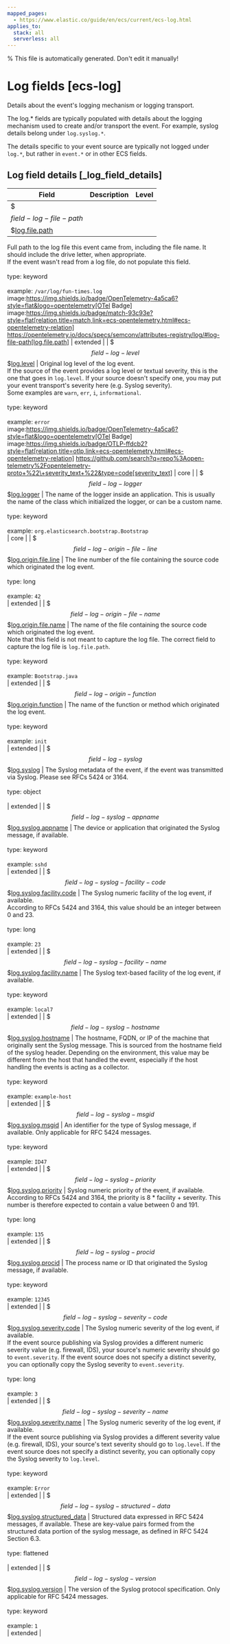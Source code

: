 ```yaml
---
mapped_pages:
  - https://www.elastic.co/guide/en/ecs/current/ecs-log.html
applies_to:
  stack: all
  serverless: all
---
```

% This file is automatically generated. Don't edit it manually!

# Log fields [ecs-log]

Details about the event's logging mechanism or logging transport.

The log.* fields are typically populated with details about the logging mechanism used to create and/or transport the event. For example, syslog details belong under `log.syslog.*`.

The details specific to your event source are typically not logged under `log.*`, but rather in `event.*` or in other ECS fields.

## Log field details [_log_field_details]

| Field | Description | Level |
| --- | --- | --- |
| $$$field-log-file-path$$$[log.file.path](#field-log-file-path) |
Full path to the log file this event came from, including the file name. It should include the drive letter, when appropriate.<br>If the event wasn't read from a log file, do not populate this field.<br><br>type: keyword<br><br>
example: `/var/log/fun-times.log`<br>image:https://img.shields.io/badge/OpenTelemetry-4a5ca6?style=flat&logo=opentelemetry[OTel Badge] image:https://img.shields.io/badge/match-93c93e?style=flat[relation,title=match,link=ecs-opentelemetry.html#ecs-opentelemetry-relation] https://opentelemetry.io/docs/specs/semconv/attributes-registry/log/#log-file-path[log.file.path] | extended |
| $$$field-log-level$$$[log.level](#field-log-level) |
Original log level of the log event.<br>If the source of the event provides a log level or textual severity, this is the one that goes in `log.level`. If your source doesn't specify one, you may put your event transport's severity here (e.g. Syslog severity).<br>Some examples are `warn`, `err`, `i`, `informational`.<br><br>type: keyword<br><br>
example: `error`<br>image:https://img.shields.io/badge/OpenTelemetry-4a5ca6?style=flat&logo=opentelemetry[OTel Badge] image:https://img.shields.io/badge/OTLP-ffdcb2?style=flat[relation,title=otlp,link=ecs-opentelemetry.html#ecs-opentelemetry-relation] https://github.com/search?q=repo%3Aopen-telemetry%2Fopentelemetry-proto+%22\+severity_text+%22&type=code[severity_text] | core |
| $$$field-log-logger$$$[log.logger](#field-log-logger) |
The name of the logger inside an application. This is usually the name of the class which initialized the logger, or can be a custom name.<br><br>type: keyword<br><br>
example: `org.elasticsearch.bootstrap.Bootstrap`<br> | core |
| $$$field-log-origin-file-line$$$[log.origin.file.line](#field-log-origin-file-line) |
The line number of the file containing the source code which originated the log event.<br><br>type: long<br><br>
example: `42`<br> | extended |
| $$$field-log-origin-file-name$$$[log.origin.file.name](#field-log-origin-file-name) |
The name of the file containing the source code which originated the log event.<br>Note that this field is not meant to capture the log file. The correct field to capture the log file is `log.file.path`.<br><br>type: keyword<br><br>
example: `Bootstrap.java`<br> | extended |
| $$$field-log-origin-function$$$[log.origin.function](#field-log-origin-function) |
The name of the function or method which originated the log event.<br><br>type: keyword<br><br>
example: `init`<br> | extended |
| $$$field-log-syslog$$$[log.syslog](#field-log-syslog) |
The Syslog metadata of the event, if the event was transmitted via Syslog. Please see RFCs 5424 or 3164.<br><br>type: object<br><br>
 | extended |
| $$$field-log-syslog-appname$$$[log.syslog.appname](#field-log-syslog-appname) |
The device or application that originated the Syslog message, if available.<br><br>type: keyword<br><br>
example: `sshd`<br> | extended |
| $$$field-log-syslog-facility-code$$$[log.syslog.facility.code](#field-log-syslog-facility-code) |
The Syslog numeric facility of the log event, if available.<br>According to RFCs 5424 and 3164, this value should be an integer between 0 and 23.<br><br>type: long<br><br>
example: `23`<br> | extended |
| $$$field-log-syslog-facility-name$$$[log.syslog.facility.name](#field-log-syslog-facility-name) |
The Syslog text-based facility of the log event, if available.<br><br>type: keyword<br><br>
example: `local7`<br> | extended |
| $$$field-log-syslog-hostname$$$[log.syslog.hostname](#field-log-syslog-hostname) |
The hostname, FQDN, or IP of the machine that originally sent the Syslog message. This is sourced from the hostname field of the syslog header. Depending on the environment, this value may be different from the host that handled the event, especially if the host handling the events is acting as a collector.<br><br>type: keyword<br><br>
example: `example-host`<br> | extended |
| $$$field-log-syslog-msgid$$$[log.syslog.msgid](#field-log-syslog-msgid) |
An identifier for the type of Syslog message, if available. Only applicable for RFC 5424 messages.<br><br>type: keyword<br><br>
example: `ID47`<br> | extended |
| $$$field-log-syslog-priority$$$[log.syslog.priority](#field-log-syslog-priority) |
Syslog numeric priority of the event, if available.<br>According to RFCs 5424 and 3164, the priority is 8 * facility + severity. This number is therefore expected to contain a value between 0 and 191.<br><br>type: long<br><br>
example: `135`<br> | extended |
| $$$field-log-syslog-procid$$$[log.syslog.procid](#field-log-syslog-procid) |
The process name or ID that originated the Syslog message, if available.<br><br>type: keyword<br><br>
example: `12345`<br> | extended |
| $$$field-log-syslog-severity-code$$$[log.syslog.severity.code](#field-log-syslog-severity-code) |
The Syslog numeric severity of the log event, if available.<br>If the event source publishing via Syslog provides a different numeric severity value (e.g. firewall, IDS), your source's numeric severity should go to `event.severity`. If the event source does not specify a distinct severity, you can optionally copy the Syslog severity to `event.severity`.<br><br>type: long<br><br>
example: `3`<br> | extended |
| $$$field-log-syslog-severity-name$$$[log.syslog.severity.name](#field-log-syslog-severity-name) |
The Syslog numeric severity of the log event, if available.<br>If the event source publishing via Syslog provides a different severity value (e.g. firewall, IDS), your source's text severity should go to `log.level`. If the event source does not specify a distinct severity, you can optionally copy the Syslog severity to `log.level`.<br><br>type: keyword<br><br>
example: `Error`<br> | extended |
| $$$field-log-syslog-structured-data$$$[log.syslog.structured_data](#field-log-syslog-structured-data) |
Structured data expressed in RFC 5424 messages, if available. These are key-value pairs formed from the structured data portion of the syslog message, as defined in RFC 5424 Section 6.3.<br><br>type: flattened<br><br>
 | extended |
| $$$field-log-syslog-version$$$[log.syslog.version](#field-log-syslog-version) |
The version of the Syslog protocol specification. Only applicable for RFC 5424 messages.<br><br>type: keyword<br><br>
example: `1`<br> | extended |


